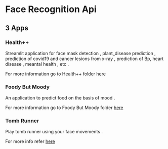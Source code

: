 # Face Recognition Api 

## 3 Apps 

### Health++

Streamlit application for face mask detection , plant_disease prediction , prediction of covid19 and cancer lesions from x-ray , prediction of Bp, heart disease , meantal health , etc .

For more information go to  Health++ folder [here](https://github.com/umak1106/Project-msengage/tree/main/Health%2B%2B)


### Foody But Moody 

An application to predict food on the basis of mood .

For more information go to Foody But Moody folder [here](https://github.com/umak1106/Project-msengage/tree/main/FoodybutMoody)

### Tomb Runner 

Play tomb runner using your face movements .

For more info refer [here](https://html5.gamedistribution.com/012499d5fd9e4e3289f5f0ef1559c07c/)
